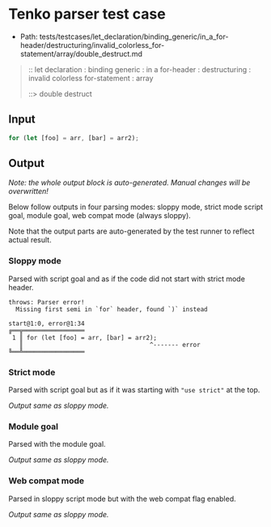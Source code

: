 # Tenko parser test case

- Path: tests/testcases/let_declaration/binding_generic/in_a_for-header/destructuring/invalid_colorless_for-statement/array/double_destruct.md

> :: let declaration : binding generic : in a for-header : destructuring : invalid colorless for-statement : array
>
> ::> double destruct

## Input

`````js
for (let [foo] = arr, [bar] = arr2);
`````

## Output

_Note: the whole output block is auto-generated. Manual changes will be overwritten!_

Below follow outputs in four parsing modes: sloppy mode, strict mode script goal, module goal, web compat mode (always sloppy).

Note that the output parts are auto-generated by the test runner to reflect actual result.

### Sloppy mode

Parsed with script goal and as if the code did not start with strict mode header.

`````
throws: Parser error!
  Missing first semi in `for` header, found `)` instead

start@1:0, error@1:34
╔══╦═════════════════
 1 ║ for (let [foo] = arr, [bar] = arr2);
   ║                                   ^------- error
╚══╩═════════════════

`````

### Strict mode

Parsed with script goal but as if it was starting with `"use strict"` at the top.

_Output same as sloppy mode._

### Module goal

Parsed with the module goal.

_Output same as sloppy mode._

### Web compat mode

Parsed in sloppy script mode but with the web compat flag enabled.

_Output same as sloppy mode._

